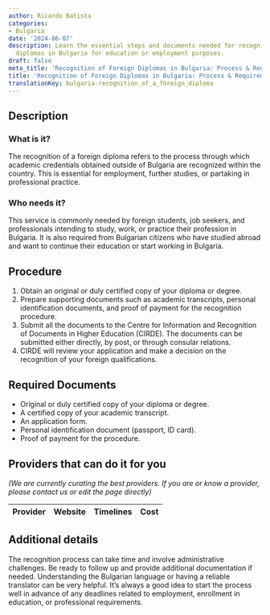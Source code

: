 ```yaml
---
author: Ricardo Batista
categories:
- Bulgaria
date: '2024-06-07'
description: Learn the essential steps and documents needed for recognizing foreign
  diplomas in Bulgaria for education or employment purposes.
draft: false
meta_title: 'Recognition of Foreign Diplomas in Bulgaria: Process & Requirements'
title: 'Recognition of Foreign Diplomas in Bulgaria: Process & Requirements'
translationKey: bulgaria-recognition_of_a_foreign_diploma
---
```


## Description
### What is it?
The recognition of a foreign diploma refers to the process through which academic credentials obtained outside of Bulgaria are recognized within the country. This is essential for employment, further studies, or partaking in professional practice.

### Who needs it?
This service is commonly needed by foreign students, job seekers, and professionals intending to study, work, or practice their profession in Bulgaria. It is also required from Bulgarian citizens who have studied abroad and want to continue their education or start working in Bulgaria.

## Procedure
1. Obtain an original or duly certified copy of your diploma or degree.
2. Prepare supporting documents such as academic transcripts, personal identification documents, and proof of payment for the recognition procedure.
3. Submit all the documents to the Centre for Information and Recognition of Documents in Higher Education (CIRDE). The documents can be submitted either directly, by post, or through consular relations.
4. CIRDE will review your application and make a decision on the recognition of your foreign qualifications.

## Required Documents
- Original or duly certified copy of your diploma or degree.
- A certified copy of your academic transcript.
- An application form.
- Personal identification document (passport, ID card).
- Proof of payment for the procedure.

## Providers that can do it for you

_(We are currently curating the best providers. If you are or know a provider, please contact us or edit the page directly)_

| Provider        |     Website     |     Timelines    |       Cost      |
| --------------- | --------------- |  :-------------: | :-------------: |

## Additional details
The recognition process can take time and involve administrative challenges. Be ready to follow up and provide additional documentation if needed. Understanding the Bulgarian language or having a reliable translator can be very helpful. It’s always a good idea to start the process well in advance of any deadlines related to employment, enrollment in education, or professional requirements.